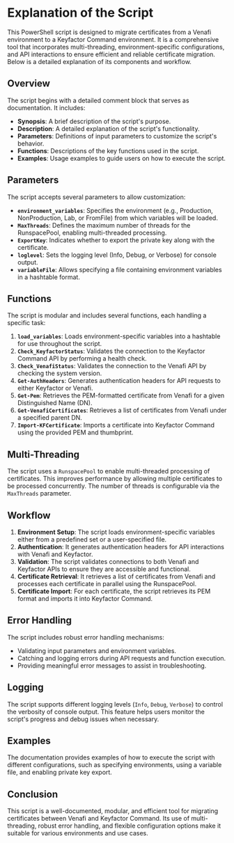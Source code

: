# Explanation of the Script

This PowerShell script is designed to migrate certificates from a Venafi environment to a Keyfactor Command environment. It is a comprehensive tool that incorporates multi-threading, environment-specific configurations, and API interactions to ensure efficient and reliable certificate migration. Below is a detailed explanation of its components and workflow.

## Overview

The script begins with a detailed comment block that serves as documentation. It includes:
- **Synopsis**: A brief description of the script's purpose.
- **Description**: A detailed explanation of the script's functionality.
- **Parameters**: Definitions of input parameters to customize the script's behavior.
- **Functions**: Descriptions of the key functions used in the script.
- **Examples**: Usage examples to guide users on how to execute the script.

## Parameters

The script accepts several parameters to allow customization:
- **`environment_variables`**: Specifies the environment (e.g., Production, NonProduction, Lab, or FromFile) from which variables will be loaded.
- **`MaxThreads`**: Defines the maximum number of threads for the RunspacePool, enabling multi-threaded processing.
- **`ExportKey`**: Indicates whether to export the private key along with the certificate.
- **`loglevel`**: Sets the logging level (Info, Debug, or Verbose) for console output.
- **`variableFile`**: Allows specifying a file containing environment variables in a hashtable format.

## Functions

The script is modular and includes several functions, each handling a specific task:
1. **`load_variables`**: Loads environment-specific variables into a hashtable for use throughout the script.
2. **`Check_KeyfactorStatus`**: Validates the connection to the Keyfactor Command API by performing a health check.
3. **`Check_VenafiStatus`**: Validates the connection to the Venafi API by checking the system version.
4. **`Get-AuthHeaders`**: Generates authentication headers for API requests to either Keyfactor or Venafi.
5. **`Get-Pem`**: Retrieves the PEM-formatted certificate from Venafi for a given Distinguished Name (DN).
6. **`Get-VenafiCertificates`**: Retrieves a list of certificates from Venafi under a specified parent DN.
7. **`Import-KFCertificate`**: Imports a certificate into Keyfactor Command using the provided PEM and thumbprint.

## Multi-Threading

The script uses a `RunspacePool` to enable multi-threaded processing of certificates. This improves performance by allowing multiple certificates to be processed concurrently. The number of threads is configurable via the `MaxThreads` parameter.

## Workflow

1. **Environment Setup**: The script loads environment-specific variables either from a predefined set or a user-specified file.
2. **Authentication**: It generates authentication headers for API interactions with Venafi and Keyfactor.
3. **Validation**: The script validates connections to both Venafi and Keyfactor APIs to ensure they are accessible and functional.
4. **Certificate Retrieval**: It retrieves a list of certificates from Venafi and processes each certificate in parallel using the RunspacePool.
5. **Certificate Import**: For each certificate, the script retrieves its PEM format and imports it into Keyfactor Command.

## Error Handling

The script includes robust error handling mechanisms:
- Validating input parameters and environment variables.
- Catching and logging errors during API requests and function execution.
- Providing meaningful error messages to assist in troubleshooting.

## Logging

The script supports different logging levels (`Info`, `Debug`, `Verbose`) to control the verbosity of console output. This feature helps users monitor the script's progress and debug issues when necessary.

## Examples

The documentation provides examples of how to execute the script with different configurations, such as specifying environments, using a variable file, and enabling private key export.

## Conclusion

This script is a well-documented, modular, and efficient tool for migrating certificates between Venafi and Keyfactor Command. Its use of multi-threading, robust error handling, and flexible configuration options make it suitable for various environments and use cases.